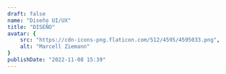 ```yaml
---
draft: false
name: "Diseño UI/UX"
title: "DISEÑO"
avatar: {
    src: "https://cdn-icons-png.flaticon.com/512/4595/4595033.png",
    alt: "Marcell Ziemann"
}
publishDate: "2022-11-08 15:39"
---
```

